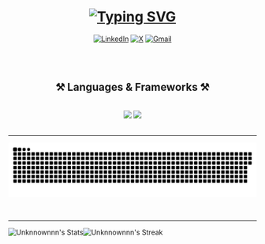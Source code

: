 <div align="center">
  
# [![Typing SVG](https://readme-typing-svg.demolab.com?font=Fira+Code&weight=600&size=50&duration=2500&pause=500&center=true&vCenter=true&width=800&lines=Cybersecurity;Artificial+Intelligence;Web+Development;Python;Blockchain)](https://git.io/typing-svg)

[![LinkedIn](https://img.shields.io/badge/LinkedIn-%230077B5.svg?logo=linkedin&logoColor=white)](https://linkedin.com/in/aakansh-gupta-10b58a28a) 
[![X](https://img.shields.io/badge/X-black.svg?logo=X&logoColor=white)](https://x.com/Unnknownnn__)
[![Gmail](https://img.shields.io/badge/Gmail-D14836?logo=gmail&logoColor=white)](mailto:aakansh123.gupta@gmail.com)

<br/>
<br/>

</div>

<h2 align="center">⚒️ Languages & Frameworks ⚒️</h2>
<br/>
<div align="center">
    <img src="https://skillicons.dev/icons?i=react,arduino,html,vscode,github,bash,powershell,tailwind,git,r,linux,ps,ae,pr" />
    <img src="https://skillicons.dev/icons?i=css,nodejs,python,javascript,typescript,c,cpp,java,nextjs,mysql,npm,raspberrypi,solidity,flask,firebase" /><br>
</div>

<br/>
<hr/>

![snake gif](https://raw.githubusercontent.com/Unknnownnn/Unknnownnn/output/github-contribution-grid-snake-dark.svg)


<br/>
<hr/>

![Unknnownnn's Stats](https://github-readme-stats.vercel.app/api?username=Unknnownnn&theme=blue-green&show_icons=true&hide_border=true&count_private=true)![Unknnownnn's Streak](https://github-readme-streak-stats.herokuapp.com/?user=Unknnownnn&theme=blue-green&hide_border=true)
